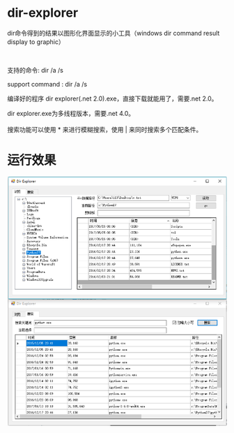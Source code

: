 ﻿# dir-explorer
dir命令得到的结果以图形化界面显示的小工具（windows dir command result display to graphic）<br>

<br>

支持的命令: dir /a /s<br>

support command : dir /a /s<br>


编译好的程序 dir explorer(.net 2.0).exe，直接下载就能用了，需要.net 2.0。<br>

dir explorer.exe为多线程版本，需要.net 4.0。<br>
<br>
搜索功能可以使用 * 来进行模糊搜索，使用 | 来同时搜索多个匹配条件。<br>


# 运行效果
![](https://github.com/abcdlzy/dir-explorer/blob/master/r.png)  
